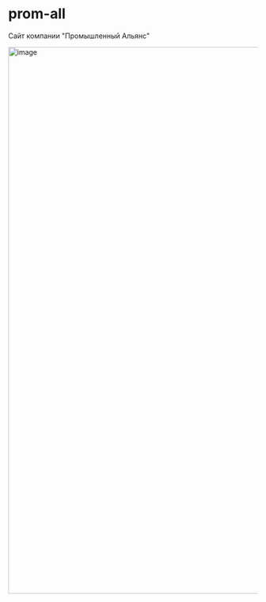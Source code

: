# prom-all
Сайт компании "Промышленный Альянс"

<img width="1103" alt="image" src="https://github.com/EugeneNovikov13/prom-all/assets/116081924/9c57724e-3b23-4196-b550-a46bcaa9f05b">

